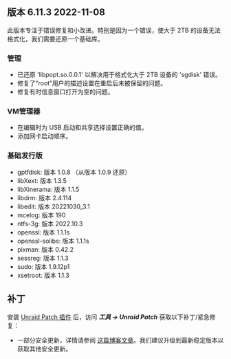 ## 版本 6.11.3 2022-11-08

此版本专注于错误修复和小改进。特别是因为一个错误，使大于 2TB 的设备无法格式化，我们需要还原一个基础库。

### 管理

- 已还原 'libpopt.so.0.0.1' 以解决用于格式化大于 2TB 设备的 'sgdisk' 错误。
- 修复了“root”用户的描述设置在重启后未被保留的问题。
- 修复有时信息窗口打开为空的问题。

### VM管理器

- 在编辑时为 USB 启动和共享选择设置正确的值。
- 添加网卡启动顺序。

### 基础发行版

- gptfdisk: 版本 1.0.8 （从版本 1.0.9 还原）
- libXext: 版本 1.3.5
- libXinerama: 版本 1.1.5
- libdrm: 版本 2.4.114
- libedit: 版本 20221030\_3.1
- mcelog: 版本 190
- ntfs-3g: 版本 2022.10.3
- openssl: 版本 1.1.1s
- openssl-solibs: 版本 1.1.1s
- pixman: 版本 0.42.2
- sessreg: 版本 1.1.3
- sudo: 版本 1.9.12p1
- xsetroot: 版本 1.1.3

## 补丁

安装 [Unraid Patch 插件](https://forums.unraid.net/topic/185560-unraid-patch-plugin/) 后，访问 _**工具 → Unraid Patch**_ 获取以下补丁/紧急修复：

- 一部分安全更新，详情请参阅 [这篇博客文章](https://unraid.net/blog/cvd)。我们建议升级到最新稳定版本以获取其他安全更新。
